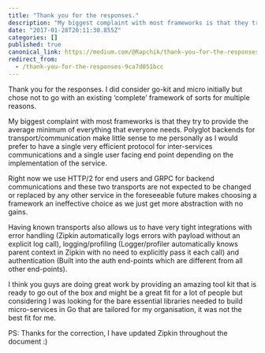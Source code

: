 ```yaml
---
title: "Thank you for the responses."
description: "My biggest complaint with most frameworks is that they try to provide the average minimum of everything that everyone needs. Polyglot…"
date: "2017-01-28T20:11:30.855Z"
categories: []
published: true
canonical_link: https://medium.com/@Rapchik/thank-you-for-the-responses-9ca7d051bcc
redirect_from:
  - /thank-you-for-the-responses-9ca7d051bcc
---
```


Thank you for the responses. I did consider go-kit and micro initially but chose not to go with an existing ‘complete’ framework of sorts for multiple reasons.

My biggest complaint with most frameworks is that they try to provide the average minimum of everything that everyone needs. Polyglot backends for transport/communication make little sense to me personally as I would prefer to have a single very efficient protocol for inter-services communications and a single user facing end point depending on the implementation of the service.

Right now we use HTTP/2 for end users and GRPC for backend communications and these two transports are not expected to be changed or replaced by any other service in the foreseeable future makes choosing a framework an ineffective choice as we just get more abstraction with no gains.

Having known transports also allows us to have very tight integrations with error handling (Zipkin automatically logs errors with payload without an explicit log call), logging/profiling (Logger/profiler automatically knows parent context in Zipkin with no need to explicitly pass it each call) and authentication (Built into the auth end-points which are different from all other end-points).

I think you guys are doing great work by providing an amazing tool kit that is ready to go out of the box and might be a great fit for a lot of people but considering I was looking for the bare essential libraries needed to build micro-services in Go that are tailored for my organisation, it was not the best fit for me.

PS: Thanks for the correction, I have updated Zipkin throughout the document :)
